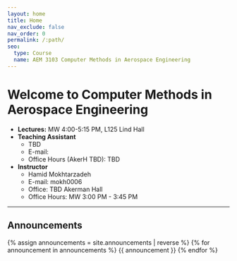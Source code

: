 ```yaml
---
layout: home
title: Home
nav_exclude: false
nav_order: 0
permalink: /:path/
seo:
  type: Course
  name: AEM 3103 Computer Methods in Aerospace Engineering 
---
```


# Welcome to Computer Methods in Aerospace Engineering

- **Lectures:** MW 4:00-5:15 PM, L125 Lind Hall
- **Teaching Assistant**
  - TBD
  - E-mail: 
  - Office Hours (AkerH TBD): TBD
- **Instructor**
  - Hamid Mokhtarzadeh
  - E-mail: mokh0006
  - Office: TBD Akerman Hall
  - Office Hours: MW 3:00 PM - 3:45 PM


----
## Announcements

{% assign announcements = site.announcements | reverse %}
{% for announcement in announcements %}
{{ announcement }}
{% endfor %}
